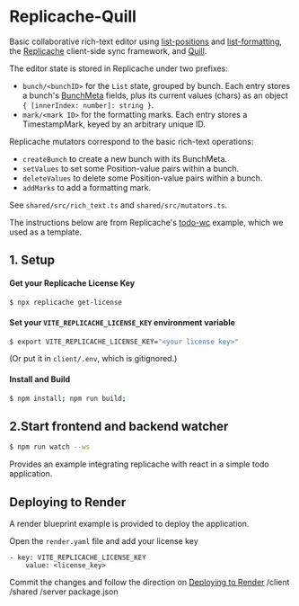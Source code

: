 # Replicache-Quill

Basic collaborative rich-text editor using [list-positions](https://github.com/mweidner037/list-positions#readme) and [list-formatting](https://github.com/mweidner037/list-formatting#readme), the [Replicache](https://replicache.dev/) client-side sync framework, and [Quill](https://quilljs.com/).

The editor state is stored in Replicache under two prefixes:

- `bunch/<bunchID>` for the `List` state, grouped by bunch. Each entry stores a bunch's [BunchMeta](https://github.com/mweidner037/list-positions#managing-metadata) fields, plus its current values (chars) as an object `{ [innerIndex: number]: string }`.
- `mark/<mark ID>` for the formatting marks. Each entry stores a TimestampMark, keyed by an arbitrary unique ID.

Replicache mutators correspond to the basic rich-text operations:

- `createBunch` to create a new bunch with its BunchMeta.
- `setValues` to set some Position-value pairs within a bunch.
- `deleteValues` to delete some Position-value pairs within a bunch.
- `addMarks` to add a formatting mark.

See `shared/src/rich_text.ts` and `shared/src/mutators.ts`.

The instructions below are from Replicache's [todo-wc](https://github.com/rocicorp/todo-wc) example, which we used as a template.

## 1. Setup

#### Get your Replicache License Key

```bash
$ npx replicache get-license
```

#### Set your `VITE_REPLICACHE_LICENSE_KEY` environment variable

```bash
$ export VITE_REPLICACHE_LICENSE_KEY="<your license key>"
```

(Or put it in `client/.env`, which is gitignored.)

#### Install and Build

```bash
$ npm install; npm run build;
```

## 2.Start frontend and backend watcher

```bash
$ npm run watch --ws
```

Provides an example integrating replicache with react in a simple todo application.

## Deploying to Render

A render blueprint example is provided to deploy the application.

Open the `render.yaml` file and add your license key

```
- key: VITE_REPLICACHE_LICENSE_KEY
    value: <license_key>
```

Commit the changes and follow the direction on [Deploying to Render](https://doc.replicache.dev/deploy-render)
/client
/shared
/server
package.json
